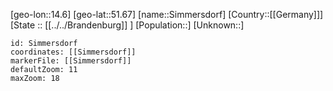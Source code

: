 ﻿---
location: [51.67,14.6]
mapzoom: [7,12] 
mapmarker: city 
type: City
tags:
- geo/City


SpocWebEntityId: 34277
isDeleted: false
confidential: public

---
[geo-lon::14.6]
[geo-lat::51.67]
[name::Simmersdorf]
[Country::[[Germany]]]
[State :: [[../../Brandenburg]] ]
[Population::]
[Unknown::]


```leaflet
id: Simmersdorf
coordinates: [[Simmersdorf]]
markerFile: [[Simmersdorf]]
defaultZoom: 11 
maxZoom: 18
```

